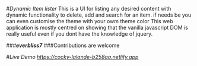 #*Dynamic Item lister*
This is a UI for listing any desired content with dynamic functionality
to delete, add and search for an item.
if needs be you can even customise the theme with your owm theme color
This web application is mostly centred on showing that the vanilla javascript DOM is really useful even if you dont have the knowledge of jquery.

###***everbliss7***
###Contributions are welcome

#*Live Demo https://cocky-lalande-b258aa.netlify.app*
